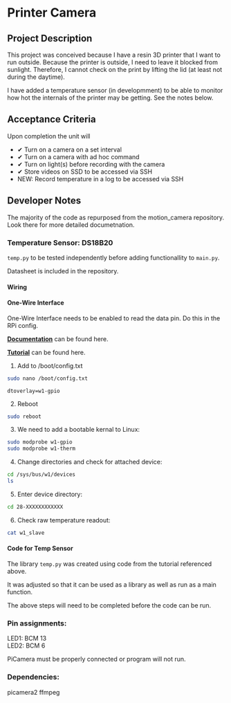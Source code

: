 # Printer Camera

## Project Description

This project was conceived because I have a resin 3D printer that I want to run outside. Because the printer is outside, I need to leave it blocked from sunlight. Therefore, I cannot check on the print by lifting the lid (at least not during the daytime).

I have added a temperature sensor (in developmment) to be able to monitor how hot the internals of the printer may be getting. See the notes below.

## Acceptance Criteria

Upon completion the unit will

- ✔ Turn on a camera on a set interval
- ✔ Turn on a camera with ad hoc command
- ✔ Turn on light(s) before recording with the camera
- ✔ Store videos on SSD to be accessed via SSH
- NEW: Record temperature in a log to be accessed via SSH

## Developer Notes

The majority of the code as repurposed from the motion_camera repository. Look there for more detailed documetnation.

### Temperature Sensor: DS18B20

`temp.py` to be tested independently before adding functionallity to `main.py`.

Datasheet is included in the repository.

#### Wiring

#### One-Wire Interface

One-Wire Interface needs to be enabled to read the data pin. Do this in the RPi config.

**[Documentation](https://pinout.xyz/pinout/1_wire)** can be found here.

**[Tutorial](https://www.circuitbasics.com/raspberry-pi-ds18b20-temperature-sensor-tutorial/)** can be found here.

1. Add to /boot/config.txt

```bash
sudo nano /boot/config.txt
```

`dtoverlay=w1-gpio`

2. Reboot

```bash
sudo reboot
```

3. We need to add a bootable kernal to Linux:

```bash
sudo modprobe w1-gpio
sudo modprobe w1-therm
```

4. Change directories and check for attached device:

```bash
cd /sys/bus/w1/devices
ls
```

5. Enter device directory:

```bash
cd 28-XXXXXXXXXXXX
```

6. Check raw temperature readout:

```bash
cat w1_slave
```

#### Code for Temp Sensor

The library `temp.py` was created using code from the tutorial referenced above.

It was adjusted so that it can be used as a library as well as run as a main function.

The above steps will need to be completed before the code can be run.

### Pin assignments:

LED1: BCM 13  
LED2: BCM 6

PiCamera must be properly connected or program will not run.

### Dependencies:

picamera2
ffmpeg

